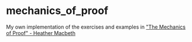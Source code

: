 # mechanics_of_proof

My own implementation of the exercises and examples in ["The Mechanics of Proof" - Heather Macbeth](https://hrmacbeth.github.io/math2001/)
